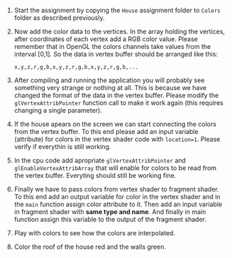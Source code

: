 1. Start the assignment by copying the `House` assignment folder to `Colors` folder as described  previously. 
2. Now add the color data to the vertices. In the array holding the vertices, after coordinates of each vertex add a RGB color value. Please remember that in OpenGL the colors channels  take values from the interval [0,1]. 
   So the data in vertex buffer should be arranged like this:    
   ```
   x,y,z,r,g,b,x,y,z,r,g,b,x,y,z,r,g,b,...
   ```
3. After compiling and  running the application you will probably see something very strange or nothing at all. This is because we have changed the format of the data in the vertex buffer. Please modify the `glVertexAttribPointer` function call to make it work again (this requires changing a single parameter).

4. If the house apears on the screen we can start connecting the colors from the vertex buffer. To this end please add an input variable (attribute) for colors in the vertex shader code with `location=1`.  Please verify if everythin is still working. 

5. In the cpu code add  apropriate `glVertexAttribPointer` and `glEnableVertexAttribArray` that will enable for colors to be read from the vertex buffer. Everyting should still be working fine. 

6. Finally we have to pass colors from vertex shader to fragment shader. To this end add an output variable for color in the vertex shader and in the `main` function assign color attribute to it. Then add an input variable in fragment shader with **same type and name**. And finally in main function assign this variable to the  output of the fragment shader. 

7. Play with colors to see how the colors are interpolated.

8. Color the roof of the house red and the walls green. 
   

